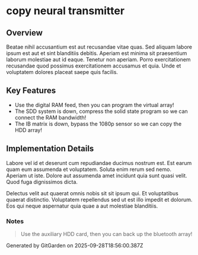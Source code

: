 # copy neural transmitter

## Overview
Beatae nihil accusantium est aut recusandae vitae quas. Sed aliquam labore ipsum est aut et sint blanditiis debitis. Aperiam est minima sit praesentium laborum molestiae aut id eaque. Tenetur non aperiam. Porro exercitationem recusandae quod possimus exercitationem accusamus et quia. Unde et voluptatem dolores placeat saepe quis facilis.

## Key Features
- Use the digital RAM feed, then you can program the virtual array!
- The SDD system is down, compress the solid state program so we can connect the RAM bandwidth!
- The IB matrix is down, bypass the 1080p sensor so we can copy the HDD array!

## Implementation Details
Labore vel id et deserunt cum repudiandae ducimus nostrum est. Est earum quam eum assumenda et voluptatem. Soluta enim rerum sed nemo. Aperiam ut iste. Dolore aut assumenda amet incidunt quia sunt quasi velit. Quod fuga dignissimos dicta.
 Delectus velit aut quaerat omnis nobis sit sit ipsum qui. Et voluptatibus quaerat distinctio. Voluptatem repellendus sed ut est illo impedit et dolorum. Eos qui neque aspernatur quia quae a aut molestiae blanditiis.

### Notes
> Use the auxiliary HDD card, then you can back up the bluetooth array!

Generated by GitGarden on 2025-09-28T18:56:00.387Z